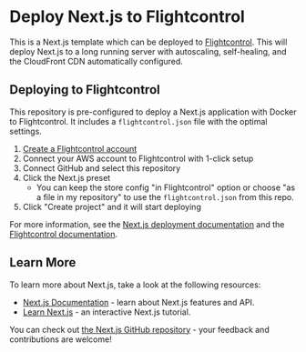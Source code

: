 # Deploy Next.js to Flightcontrol

This is a Next.js template which can be deployed to [Flightcontrol](https://www.flightcontrol.dev/?ref=nextjs). This will deploy Next.js to a long running server with autoscaling, self-healing, and the CloudFront CDN automatically configured.

## Deploying to Flightcontrol

This repository is pre-configured to deploy a Next.js application with Docker to Flightcontrol. It includes a `flightcontrol.json` file with the optimal settings.

1. [Create a Flightcontrol account](https://app.flightcontrol.dev/signup?ref=nextjs)
2. Connect your AWS account to Flightcontrol with 1-click setup
3. Connect GitHub and select this repository
4. Click the Next.js preset
   - You can keep the store config "in Flightcontrol" option or choose "as a file in my repository" to use the `flightcontrol.json` from this repo.
6. Click "Create project" and it will start deploying

For more information, see the [Next.js deployment documentation](https://nextjs.org/docs/app/building-your-application/deploying#self-hosting) and the [Flightcontrol documentation](https://www.flightcontrol.dev/docs?ref=nextjs).

## Learn More

To learn more about Next.js, take a look at the following resources:

- [Next.js Documentation](https://nextjs.org/docs) - learn about Next.js features and API.
- [Learn Next.js](https://nextjs.org/learn) - an interactive Next.js tutorial.

You can check out [the Next.js GitHub repository](https://github.com/vercel/next.js) - your feedback and contributions are welcome!
